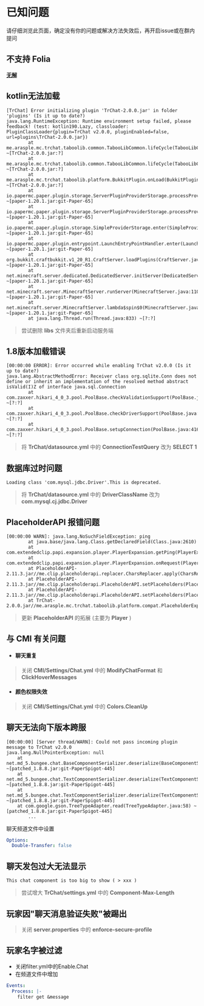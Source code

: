 # 已知问题

请仔细浏览此页面，确定没有你的问题或解决方法失效后，再开启issue或在群内提问

## 不支持 Folia

**[无解](https://github.com/TabooLib/taboolib/issues/317)**

## kotlin无法加载

```
[TrChat] Error initializing plugin 'TrChat-2.0.0.jar' in folder 'plugins' (Is it up to date?) 
java.lang.RuntimeException: Runtime environment setup failed, please feedback! (test: kotlin190.Lazy, classloader: PluginClassLoader{plugin=TrChat v2.0.0, pluginEnabled=false, url=plugins\TrChat-2.0.0.jar})         
        at me.arasple.mc.trchat.taboolib.common.TabooLibCommon.lifeCycle(TabooLibCommon.java:201) ~[TrChat-2.0.0.jar:?]         
        at me.arasple.mc.trchat.taboolib.common.TabooLibCommon.lifeCycle(TabooLibCommon.java:122) ~[TrChat-2.0.0.jar:?]         
        at me.arasple.mc.trchat.taboolib.platform.BukkitPlugin.onLoad(BukkitPlugin.java:87) ~[TrChat-2.0.0.jar:?]         
        at io.papermc.paper.plugin.storage.ServerPluginProviderStorage.processProvided(ServerPluginProviderStorage.java:59) ~[paper-1.20.1.jar:git-Paper-65]         
        at io.papermc.paper.plugin.storage.ServerPluginProviderStorage.processProvided(ServerPluginProviderStorage.java:18) ~[paper-1.20.1.jar:git-Paper-65]         
        at io.papermc.paper.plugin.storage.SimpleProviderStorage.enter(SimpleProviderStorage.java:40) ~[paper-1.20.1.jar:git-Paper-65]         
        at io.papermc.paper.plugin.entrypoint.LaunchEntryPointHandler.enter(LaunchEntryPointHandler.java:36) ~[paper-1.20.1.jar:git-Paper-65]         
        at org.bukkit.craftbukkit.v1_20_R1.CraftServer.loadPlugins(CraftServer.java:507) ~[paper-1.20.1.jar:git-Paper-65]         
        at net.minecraft.server.dedicated.DedicatedServer.initServer(DedicatedServer.java:273) ~[paper-1.20.1.jar:git-Paper-65]         
        at net.minecraft.server.MinecraftServer.runServer(MinecraftServer.java:1101) ~[paper-1.20.1.jar:git-Paper-65]         
        at net.minecraft.server.MinecraftServer.lambda$spin$0(MinecraftServer.java:318) ~[paper-1.20.1.jar:git-Paper-65]         
        at java.lang.Thread.run(Thread.java:833) ~[?:?]
```

> 尝试删除 **libs** 文件夹后重新启动服务端

## 1.8版本加载错误

```
[00:00:00 ERROR]: Error occurred while enabling TrChat v2.0.0 (Is it up to date?)
java.lang.AbstractMethodError: Receiver class org.sqlite.Conn does not define or inherit an implementation of the resolved method abstract isValid(I)Z of interface java.sql.Connection
        at com.zaxxer.hikari_4_0_3.pool.PoolBase.checkValidationSupport(PoolBase.java:464) ~[?:?]
        at com.zaxxer.hikari_4_0_3.pool.PoolBase.checkDriverSupport(PoolBase.java:447) ~[?:?]
        at com.zaxxer.hikari_4_0_3.pool.PoolBase.setupConnection(PoolBase.java:416) ~[?:?]
```
> 将 **TrChat/datasource.yml** 中的 **ConnectionTestQuery** 改为 **SELECT 1**

## 数据库过时问题

```
Loading class 'com.mysql.jdbc.Driver'.This is deprecated.
```

> 将 **TrChat/datasource.yml** 中的 **DriverClassName** 改为 **com.mysql.cj.jdbc.Driver**

## PlaceholderAPI 报错问题

```
[00:00:00 WARN]: java.lang.NoSuchFieldException: ping
        at java.base/java.lang.Class.getDeclaredField(Class.java:2610)
        at com.extendedclip.papi.expansion.player.PlayerExpansion.getPing(PlayerExpansion.java:224)
        at com.extendedclip.papi.expansion.player.PlayerExpansion.onRequest(PlayerExpansion.java:184)
        at PlaceholderAPI-2.11.3.jar//me.clip.placeholderapi.replacer.CharsReplacer.apply(CharsReplacer.java:119)
        at PlaceholderAPI-2.11.3.jar//me.clip.placeholderapi.PlaceholderAPI.setPlaceholders(PlaceholderAPI.java:71)
        at PlaceholderAPI-2.11.3.jar//me.clip.placeholderapi.PlaceholderAPI.setPlaceholders(PlaceholderAPI.java:99)
        at TrChat-2.0.0.jar//me.arasple.mc.trchat.taboolib.platform.compat.PlaceholderExpansionKt.replacePlaceholder(PlaceholderExpansion.kt:21)
```

> 更新 **PlaceholderAPI** 的拓展 (主要为 **Player** )

## 与 CMI 有关问题

- #### 聊天重复

> 关闭 **CMI/Settings/Chat.yml** 中的 **ModifyChatFormat** 和 **ClickHoverMessages**

- #### 颜色权限失效

> 关闭 **CMI/Settings/Chat.yml** 中的 **Colors.CleanUp**

## 聊天无法向下版本跨服

```
[00:00:00] [Server thread/WARN]: Could not pass incoming plugin message to TrChat v2.0.0
java.lang.NullPointerException: null
	at net.md_5.bungee.chat.BaseComponentSerializer.deserialize(BaseComponentSerializer.java:65) ~[patched_1.8.8.jar:git-PaperSpigot-445]
	at net.md_5.bungee.chat.TextComponentSerializer.deserialize(TextComponentSerializer.java:25) ~[patched_1.8.8.jar:git-PaperSpigot-445]
	at net.md_5.bungee.chat.TextComponentSerializer.deserialize(TextComponentSerializer.java:17) ~[patched_1.8.8.jar:git-PaperSpigot-445]
	at com.google.gson.TreeTypeAdapter.read(TreeTypeAdapter.java:58) ~[patched_1.8.8.jar:git-PaperSpigot-445]
        ...
```

聊天频道文件中设置

```yaml
Options:
  Double-Transfer: false
```

## 聊天发包过大无法显示

```
This chat component is too big to show ( > xxx )
```

> 尝试增大 **TrChat/settings.yml** 中的 **Component-Max-Length**

## 玩家因"聊天消息验证失败"被踢出

> 关闭 **server.properties** 中的 **enforce-secure-profile**

## 玩家名字被过滤

- 关闭filter.yml中的Enable.Chat
- 在频道文件中增加

```yaml
Events:
  Process: |-
    filter get &message
```